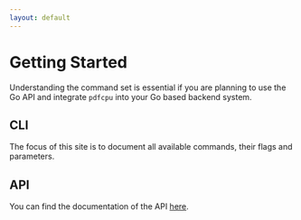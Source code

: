 ```yaml
---
layout: default
---
```


# Getting Started

Understanding the command set is essential if you are planning to use the Go API and integrate `pdfcpu` into your Go based backend system.

## CLI

The focus of this site is to document all available commands, their flags and parameters.

## API

You can find the documentation of the API [here](https://godoc.org/github.com/hhrutter/pdfcpu/pkg/api).
